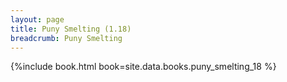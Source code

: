 ```yaml
---
layout: page
title: Puny Smelting (1.18)
breadcrumb: Puny Smelting
---
```


{%include book.html book=site.data.books.puny_smelting_18 %}